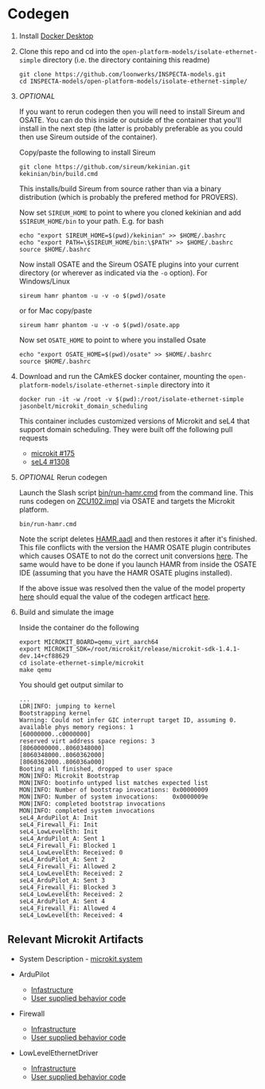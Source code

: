 # Codegen

1. Install [Docker Desktop](https://www.docker.com/products/docker-desktop/)

1. Clone this repo and cd into the ``open-platform-models/isolate-ethernet-simple`` directory (i.e. the directory containing this readme)

   ```
   git clone https://github.com/loonwerks/INSPECTA-models.git
   cd INSPECTA-models/open-platform-models/isolate-ethernet-simple/
   ```

1. *OPTIONAL*

    If you want to rerun codegen then you will need to install Sireum
    and OSATE.  You can do this inside or outside of the container that you'll install in the next step (the latter is probably preferable as you could then use Sireum outside of the container).

    Copy/paste the following to install Sireum
    ```
    git clone https://github.com/sireum/kekinian.git
    kekinian/bin/build.cmd
    ```

    This installs/build Sireum from source rather than via a binary distribution (which is probably the prefered method for PROVERS).  

    Now set ``SIREUM_HOME`` to point to where you cloned kekinian and add ``$SIREUM_HOME/bin`` to your path.  E.g. for bash

    ```
    echo "export SIREUM_HOME=$(pwd)/kekinian" >> $HOME/.bashrc
    echo "export PATH=\$SIREUM_HOME/bin:\$PATH" >> $HOME/.bashrc
    source $HOME/.bashrc
    ```

    Now install OSATE and the Sireum OSATE plugins into your current directory (or wherever as indicated via the ``-o`` option).  For Windows/Linux 

    ```
    sireum hamr phantom -u -v -o $(pwd)/osate
    ```

    or for Mac copy/paste
    ```
    sireum hamr phantom -u -v -o $(pwd)/osate.app
    ```

    Now set ``OSATE_HOME`` to point to where you installed Osate

    ```
    echo "export OSATE_HOME=$(pwd)/osate" >> $HOME/.bashrc
    source $HOME/.bashrc
    ```

1. Download and run the CAmkES docker container, mounting the ``open-platform-models/isolate-ethernet-simple`` directory into it

   ```
   docker run -it -w /root -v $(pwd):/root/isolate-ethernet-simple jasonbelt/microkit_domain_scheduling
   ```

   This container includes customized versions of Microkit and seL4 that support domain scheduling.  They were built off the following pull requests

   - [microkit #175](https://github.com/seL4/microkit/pull/175)
   - [seL4 #1308](https://github.com/seL4/seL4/pull/1308)

1. *OPTIONAL* Rerun codegen
   
    Launch the Slash script [bin/run-hamr.cmd](bin/run-hamr.cmd) from the command line.  This runs codegen on [ZCU102.impl](platform.aadl#L24) via OSATE and targets the Microkit platform.

   ```
   bin/run-hamr.cmd
   ```

   Note the script deletes [HAMR.aadl](HAMR.aadl) and then restores it after it's finished.  This file conflicts with the version the HAMR OSATE plugin contributes which causes OSATE to not do the correct unit conversions [here](SW.aadl#L14).  The same would have to be done if you launch HAMR from inside the OSATE IDE (assuming that you have the HAMR OSATE plugins installed).

   If the above issue was resolved then the value of the model property [here](SW.aadl#L14) should equal the value of the codegen artficact [here](microkit/include/types.h#L7).

1. Build and simulate the image

    Inside the container do the following

    ```
    export MICROKIT_BOARD=qemu_virt_aarch64
    export MICROKIT_SDK=/root/microkit/release/microkit-sdk-1.4.1-dev.14+cf88629
    cd isolate-ethernet-simple/microkit
    make qemu
    ```

    You should get output similar to

    ```
    ...
    LDR|INFO: jumping to kernel
    Bootstrapping kernel
    Warning: Could not infer GIC interrupt target ID, assuming 0.
    available phys memory regions: 1
    [60000000..c0000000]
    reserved virt address space regions: 3
    [8060000000..8060348000]
    [8060348000..8060362000]
    [8060362000..806036a000]
    Booting all finished, dropped to user space
    MON|INFO: Microkit Bootstrap
    MON|INFO: bootinfo untyped list matches expected list
    MON|INFO: Number of bootstrap invocations: 0x00000009
    MON|INFO: Number of system invocations:    0x0000009e
    MON|INFO: completed bootstrap invocations
    MON|INFO: completed system invocations
    seL4_ArduPilot_A: Init
    seL4_Firewall_Fi: Init
    seL4_LowLevelEth: Init
    seL4_ArduPilot_A: Sent 1
    seL4_Firewall_Fi: Blocked 1
    seL4_LowLevelEth: Received: 0
    seL4_ArduPilot_A: Sent 2
    seL4_Firewall_Fi: Allowed 2
    seL4_LowLevelEth: Received: 2
    seL4_ArduPilot_A: Sent 3
    seL4_Firewall_Fi: Blocked 3
    seL4_LowLevelEth: Received: 2
    seL4_ArduPilot_A: Sent 4
    seL4_Firewall_Fi: Allowed 4
    seL4_LowLevelEth: Received: 4
    ```

## Relevant Microkit Artifacts

  - System Description - [microkit.system](microkit/microkit.system)

  - ArduPilot
      - [Infastructure](microkit/components//seL4_ArduPilot_ArduPilot/src/seL4_ArduPilot_ArduPilot.c)
      - [User supplied behavior code](microkit/components/seL4_ArduPilot_ArduPilot/src/seL4_ArduPilot_ArduPilot_user.c)

   - Firewall
      - [Infrastructure](microkit/components/seL4_Firewall_Firewall/src/seL4_Firewall_Firewall.c)
      - [User supplied behavior code](microkit/components/seL4_Firewall_Firewall/src/seL4_Firewall_Firewall_user.c)

  - LowLevelEthernetDriver
      - [Infrastructure](microkit/components/seL4_LowLevelEthernetDriver_LowLevelEthernetDriver/src/seL4_LowLevelEthernetDriver_LowLevelEthernetDriver.c)
      - [User supplied behavior code](microkit/components/seL4_LowLevelEthernetDriver_LowLevelEthernetDriver/src/seL4_LowLevelEthernetDriver_LowLevelEthernetDriver_user.c)
